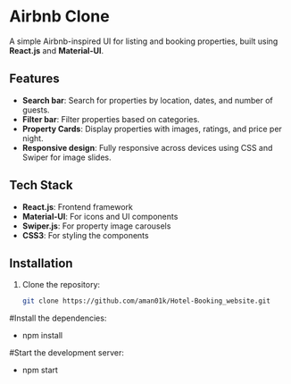 # Airbnb Clone

A simple Airbnb-inspired UI for listing and booking properties, built using **React.js** and **Material-UI**.

## Features
- **Search bar**: Search for properties by location, dates, and number of guests.
- **Filter bar**: Filter properties based on categories.
- **Property Cards**: Display properties with images, ratings, and price per night.
- **Responsive design**: Fully responsive across devices using CSS and Swiper for image slides.

## Tech Stack
- **React.js**: Frontend framework
- **Material-UI**: For icons and UI components
- **Swiper.js**: For property image carousels
- **CSS3**: For styling the components

## Installation
1. Clone the repository:
   ```bash
   git clone https://github.com/aman01k/Hotel-Booking_website.git

#Install the dependencies:
-  npm install

#Start the development server:
-  npm start
